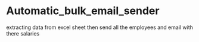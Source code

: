 # Automatic_bulk_email_sender
extracting data from excel sheet then send all the employees and email with there salaries 
